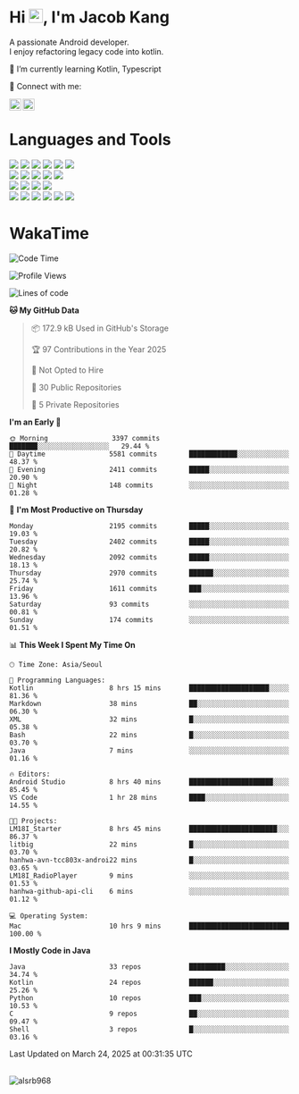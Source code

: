 # Hi <img src="https://media.giphy.com/media/hvRJCLFzcasrR4ia7z/giphy.gif" width="25px">, I'm Jacob Kang
A passionate Android developer.
</br>
I enjoy refactoring legacy code into kotlin.

🌱 I’m currently learning Kotlin, Typescript

🤝 Connect with me:

<a href="https://www.linkedin.com/in/minkyu-kang-b7477b1b2/"><img align="left" src="https://raw.githubusercontent.com/yushi1007/yushi1007/main/images/linkedin.svg" alt="Minkyu Kang | LinkedIn" width="21px"/></a>
<a href="https://www.instagram.com/_jacob_kang/"><img align="left" src="https://raw.githubusercontent.com/yushi1007/yushi1007/main/images/instagram.svg" alt="Jacob Kang | Instagram" width="21px"/></a>

</br>

# Languages and Tools

<div align="left">
<img src="https://img.shields.io/badge/java-007396?logo=java&logoColor=white"/>
<img src="https://img.shields.io/badge/kotlin-7F52FF?logo=kotlin&logoColor=white"/>
<img src="https://img.shields.io/badge/python-3776AB?logo=python&logoColor=white"/>
<img src="https://img.shields.io/badge/bash shell-4EAA25?logo=gnubash&logoColor=white"/>
<img src="https://img.shields.io/badge/c-A8B9CC?logo=c&logoColor=white"/>
<img src="https://img.shields.io/badge/c++-00599C?logo=c%2b%2b&logoColor=white"/>
</div>
<div align="left">
<img src="https://img.shields.io/badge/git-F05032?logo=git&logoColor=white"/>
<img src="https://img.shields.io/badge/github-181717?logo=github&logoColor=white"/>
<img src="https://img.shields.io/badge/mysql-4479A1?logo=mysql&logoColor=white"/>
<img src="https://img.shields.io/badge/sqlite-003B57?logo=sqlite&logoColor=white"/>
<img src="https://img.shields.io/badge/amazon AWS-232F3E?logo=amazonaws&logoColor=white"/>
</div>
<div align="left">
<img src="https://img.shields.io/badge/android-3DDC84?logo=android&logoColor=white"/>
<img src="https://img.shields.io/badge/linux-FCC624?logo=linux&logoColor=white"/>
<img src="https://img.shields.io/badge/flask-000000?logo=flask&logoColor=white"/>
<img src="https://img.shields.io/badge/arduino-00979D?logo=arduino&logoColor=white"/>
</div>
<div align="left">
<img src="https://img.shields.io/badge/slack-4A154B?logo=slack&logoColor=white"/>
<img src="https://img.shields.io/badge/notion-000000?logo=notion&logoColor=white"/>
<img src="https://img.shields.io/badge/jira-0052CC?logo=jira&logoColor=white"/>
<img src="https://img.shields.io/badge/postman-FF6C37?logo=postman&logoColor=white"/>
<img src="https://img.shields.io/badge/intellij-000000?logo=intellijidea&logoColor=white"/>
<img src="https://img.shields.io/badge/pycharm-000000?logo=pycharm&logoColor=white"/>
</div>

# WakaTime

<!--START_SECTION:waka-->
![Code Time](http://img.shields.io/badge/Code%20Time-4%2C688%20hrs%2052%20mins-blue)

![Profile Views](http://img.shields.io/badge/Profile%20Views-0-blue)

![Lines of code](https://img.shields.io/badge/From%20Hello%20World%20I%27ve%20Written-5.2%20million%20lines%20of%20code-blue)

**🐱 My GitHub Data** 

> 📦 172.9 kB Used in GitHub's Storage 
 > 
> 🏆 97 Contributions in the Year 2025
 > 
> 🚫 Not Opted to Hire
 > 
> 📜 30 Public Repositories 
 > 
> 🔑 5 Private Repositories 
 > 
**I'm an Early 🐤** 

```text
🌞 Morning                3397 commits        ███████░░░░░░░░░░░░░░░░░░   29.44 % 
🌆 Daytime                5581 commits        ████████████░░░░░░░░░░░░░   48.37 % 
🌃 Evening                2411 commits        █████░░░░░░░░░░░░░░░░░░░░   20.90 % 
🌙 Night                  148 commits         ░░░░░░░░░░░░░░░░░░░░░░░░░   01.28 % 
```
📅 **I'm Most Productive on Thursday** 

```text
Monday                   2195 commits        █████░░░░░░░░░░░░░░░░░░░░   19.03 % 
Tuesday                  2402 commits        █████░░░░░░░░░░░░░░░░░░░░   20.82 % 
Wednesday                2092 commits        █████░░░░░░░░░░░░░░░░░░░░   18.13 % 
Thursday                 2970 commits        ██████░░░░░░░░░░░░░░░░░░░   25.74 % 
Friday                   1611 commits        ███░░░░░░░░░░░░░░░░░░░░░░   13.96 % 
Saturday                 93 commits          ░░░░░░░░░░░░░░░░░░░░░░░░░   00.81 % 
Sunday                   174 commits         ░░░░░░░░░░░░░░░░░░░░░░░░░   01.51 % 
```


📊 **This Week I Spent My Time On** 

```text
🕑︎ Time Zone: Asia/Seoul

💬 Programming Languages: 
Kotlin                   8 hrs 15 mins       ████████████████████░░░░░   81.36 % 
Markdown                 38 mins             ██░░░░░░░░░░░░░░░░░░░░░░░   06.30 % 
XML                      32 mins             █░░░░░░░░░░░░░░░░░░░░░░░░   05.38 % 
Bash                     22 mins             █░░░░░░░░░░░░░░░░░░░░░░░░   03.70 % 
Java                     7 mins              ░░░░░░░░░░░░░░░░░░░░░░░░░   01.16 % 

🔥 Editors: 
Android Studio           8 hrs 40 mins       █████████████████████░░░░   85.45 % 
VS Code                  1 hr 28 mins        ████░░░░░░░░░░░░░░░░░░░░░   14.55 % 

🐱‍💻 Projects: 
LM18I_Starter            8 hrs 45 mins       ██████████████████████░░░   86.37 % 
litbig                   22 mins             █░░░░░░░░░░░░░░░░░░░░░░░░   03.70 % 
hanhwa-avn-tcc803x-androi22 mins             █░░░░░░░░░░░░░░░░░░░░░░░░   03.65 % 
LM18I_RadioPlayer        9 mins              ░░░░░░░░░░░░░░░░░░░░░░░░░   01.53 % 
hanhwa-github-api-cli    6 mins              ░░░░░░░░░░░░░░░░░░░░░░░░░   01.12 % 

💻 Operating System: 
Mac                      10 hrs 9 mins       █████████████████████████   100.00 % 
```

**I Mostly Code in Java** 

```text
Java                     33 repos            █████████░░░░░░░░░░░░░░░░   34.74 % 
Kotlin                   24 repos            ██████░░░░░░░░░░░░░░░░░░░   25.26 % 
Python                   10 repos            ███░░░░░░░░░░░░░░░░░░░░░░   10.53 % 
C                        9 repos             ██░░░░░░░░░░░░░░░░░░░░░░░   09.47 % 
Shell                    3 repos             █░░░░░░░░░░░░░░░░░░░░░░░░   03.16 % 
```




 Last Updated on March 24, 2025 at 00:31:35 UTC
<!--END_SECTION:waka-->

</br>

<div align="left">
<img align="left" src="https://github-readme-stats.vercel.app/api/top-langs?username=alsrb968&show_icons=true&locale=en&layout=compact&theme=dark" alt="alsrb968" />
</div>
